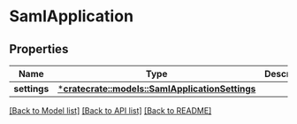 # SamlApplication

## Properties
Name | Type | Description | Notes
------------ | ------------- | ------------- | -------------
**settings** | [***cratecrate::models::SamlApplicationSettings**](SamlApplicationSettings.md) |  | [optional] 

[[Back to Model list]](../README.md#documentation-for-models) [[Back to API list]](../README.md#documentation-for-api-endpoints) [[Back to README]](../README.md)


